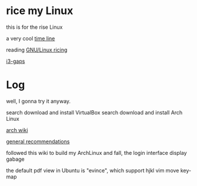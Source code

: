 rice my Linux
================================================================================

this is for the rise Linux

a very cool [time line](https://upload.wikimedia.org/wikipedia/commons/1/1b/Linux_Distribution_Timeline.svg)

reading [GNU/Linux ricing](https://wiki.installgentoo.com/index.php/GNU/Linux_ricing)

[i3-gaps](https://github.com/Airblader/i3)

Log
================================================================================

well, I gonna try it anyway.

search download and install VirtualBox
search download and install Arch Linux

[arch wiki](https://wiki.archlinux.org/index.php/Frequently_asked_questions)

[general recommendations](https://wiki.archlinux.org/index.php/General_recommendations)

followed this wiki to build my ArchLinux and fall, the login interface display gabage

the default pdf view in Ubuntu is "evince", which support hjkl vim move key-map
